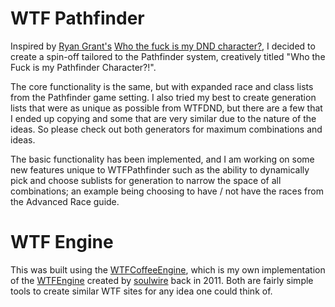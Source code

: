 # WTF Pathfinder

Inspired by [Ryan Grant's](https://twitter.com/ryanjgrant) [Who the fuck is my DND character?](http://whothefuckismydndcharacter.com/), I decided to create a spin-off tailored to the Pathfinder system, creatively titled "Who the Fuck is my Pathfinder Character?!".

The core functionality is the same, but with expanded race and class lists from the Pathfinder game setting. I also tried my best to create generation lists that were as unique as possible from WTFDND, but there are a few that I ended up copying and some that are very similar due to the nature of the ideas. So please check out both generators for maximum combinations and ideas.

The basic functionality has been implemented, and I am working on some new features unique to WTFPathfinder such as the ability to dynamically pick and choose sublists for generation to narrow the space of all combinations; an example being choosing to have / not have the races from the Advanced Race guide.

# WTF Engine

This was built using the [WTFCoffeeEngine](https://github.com/watsyurname529/WTFCoffeeEngine), which is my own implementation of the [WTFEngine](https://github.com/soulwire/WTFEngine/) created by [soulwire](https://github.com/soulwire) back in 2011. Both are fairly simple tools to create similar WTF sites for any idea one could think of.
